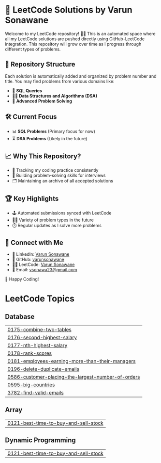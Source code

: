 # 🚀 LeetCode Solutions by Varun Sonawane

Welcome to my LeetCode repository! 👨‍💻 This is an automated space where all my LeetCode solutions are pushed directly using GitHub-LeetCode integration. This repository will grow over time as I progress through different types of problems.

## 📂 Repository Structure
Each solution is automatically added and organized by problem number and title. You may find problems from various domains like:
- 🐘 **SQL Queries**
- 🧑‍💻 **Data Structures and Algorithms (DSA)**
- 🧠 **Advanced Problem Solving**

## 🛠️ Current Focus
- 📊 **SQL Problems** (Primary focus for now)
- ⏳ **DSA Problems** (Likely in the future)

## 📈 Why This Repository?
- 📝 Tracking my coding practice consistently
- 🚀 Building problem-solving skills for interviews
- 🗂️ Maintaining an archive of all accepted solutions

## 🏆 Key Highlights
- 🕹️ Automated submissions synced with LeetCode
- 🧑‍💻 Variety of problem types in the future
- ⏱️ Regular updates as I solve more problems

## 🔗 Connect with Me
- 📝 LinkedIn: [Varun Sonawane](https://www.linkedin.com/in/varun-sonawane)
- 🐙 GitHub: [varunsonawane](https://github.com/varunsonawane)
- 🧑‍💻 LeetCode: [Varun Sonawane](https://leetcode.com/u/vsonawane)
- 📧 Email: vsonawa23@gmail.com

🚀 Happy Coding!


<!---LeetCode Topics Start-->
# LeetCode Topics
## Database
|  |
| ------- |
| [0175-combine-two-tables](https://github.com/varunsonawane/LeetCode/tree/master/0175-combine-two-tables) |
| [0176-second-highest-salary](https://github.com/varunsonawane/LeetCode/tree/master/0176-second-highest-salary) |
| [0177-nth-highest-salary](https://github.com/varunsonawane/LeetCode/tree/master/0177-nth-highest-salary) |
| [0178-rank-scores](https://github.com/varunsonawane/LeetCode/tree/master/0178-rank-scores) |
| [0181-employees-earning-more-than-their-managers](https://github.com/varunsonawane/LeetCode/tree/master/0181-employees-earning-more-than-their-managers) |
| [0196-delete-duplicate-emails](https://github.com/varunsonawane/LeetCode/tree/master/0196-delete-duplicate-emails) |
| [0586-customer-placing-the-largest-number-of-orders](https://github.com/varunsonawane/LeetCode/tree/master/0586-customer-placing-the-largest-number-of-orders) |
| [0595-big-countries](https://github.com/varunsonawane/LeetCode/tree/master/0595-big-countries) |
| [3782-find-valid-emails](https://github.com/varunsonawane/LeetCode/tree/master/3782-find-valid-emails) |
## Array
|  |
| ------- |
| [0121-best-time-to-buy-and-sell-stock](https://github.com/varunsonawane/LeetCode/tree/master/0121-best-time-to-buy-and-sell-stock) |
## Dynamic Programming
|  |
| ------- |
| [0121-best-time-to-buy-and-sell-stock](https://github.com/varunsonawane/LeetCode/tree/master/0121-best-time-to-buy-and-sell-stock) |
<!---LeetCode Topics End-->